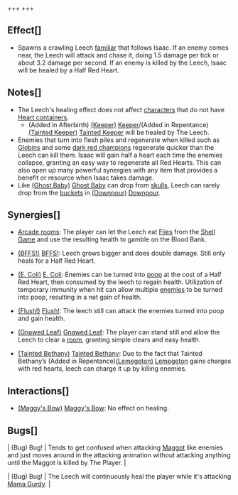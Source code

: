 +++
+++

Effect[]
--------


* Spawns a crawling Leech [familiar](/wiki/Familiar "Familiar") that follows Isaac. If an enemy comes near, the Leech will attack and chase it, doing 1.5 damage per tick or about 3.2 damage per second. If an enemy is killed by the Leech, Isaac will be healed by a Half Red Heart.


Notes[]
-------


* The Leech's healing effect does not affect [characters](/wiki/Characters "Characters") that do not have [Heart containers](/wiki/Health "Health").
	+ (Added in Afterbirth)  [(Keeper)](/wiki/Keeper "Keeper") [Keeper](/wiki/Keeper "Keeper")/(Added in Repentance)  [(Tainted Keeper)](/wiki/Tainted_Keeper "Tainted Keeper") [Tainted Keeper](/wiki/Tainted_Keeper "Tainted Keeper") will be healed by The Leech.
* Enemies that turn into flesh piles and regenerate when killed such as [Globins](/wiki/Globin "Globin") and some [dark red champions](/wiki/Champion "Champion") regenerate quicker than the Leech can kill them. Isaac will gain half a heart each time the enemies collapse, granting an easy way to regenerate all Red Hearts. This can also open up many powerful synergies with any item that provides a benefit or resource when Isaac takes damage.
* Like [(Ghost Baby)](/wiki/Ghost_Baby "Ghost Baby") [Ghost Baby](/wiki/Ghost_Baby "Ghost Baby") can drop from [skulls](/wiki/Rocks#Skulls "Rocks"), Leech can rarely drop from the [buckets](/wiki/Rocks#Buckets "Rocks") in [(Downpour)](/wiki/Downpour "Downpour") [Downpour](/wiki/Downpour "Downpour").


Synergies[]
-----------


* [Arcade rooms](/wiki/Arcade_room "Arcade room"): The player can let the Leech eat [Flies](/wiki/Fly "Fly") from the [Shell Game](/wiki/Beggar "Beggar") and use the resulting health to gamble on the Blood Bank.
* [(BFFS!)](/wiki/BFFS! "BFFS!") [BFFS!](/wiki/BFFS! "BFFS!"): Leech grows bigger and does double damage. Still only heals for a Half Red Heart.
* [(E. Coli)](/wiki/E._Coli "E. Coli") [E. Coli](/wiki/E._Coli "E. Coli"): Enemies can be turned into [poop](/wiki/Poop_(disambiguation) "Poop (disambiguation)") at the cost of a Half Red Heart, then consumed by the leech to regain health. Utilization of temporary immunity when hit can allow multiple [enemies](/wiki/Lemegeton "Lemegeton") to be turned into poop, resulting in a net gain of health.
* [(Flush!)](/wiki/Flush! "Flush!") [Flush!](/wiki/Flush! "Flush!"): The leech still can attack the enemies turned into poop and gain health.
* [(Gnawed Leaf)](/wiki/Gnawed_Leaf "Gnawed Leaf") [Gnawed Leaf](/wiki/Gnawed_Leaf "Gnawed Leaf"): The player can stand still and allow the Leech to clear a [room](/wiki/Rooms "Rooms"), granting simple clears and easy health.


* [(Tainted Bethany)](/wiki/Tainted_Bethany "Tainted Bethany") [Tainted Bethany](/wiki/Tainted_Bethany "Tainted Bethany"): Due to the fact that Tainted Bethany’s (Added in Repentance)[(Lemegeton)](/wiki/Lemegeton "Lemegeton") [Lemegeton](/wiki/Lemegeton "Lemegeton") gains charges with red hearts, leech can charge it up by killing enemies.


Interactions[]
--------------


* [(Maggy's Bow)](/wiki/Maggy%27s_Bow "Maggy's Bow") [Maggy's Bow](/wiki/Maggy%27s_Bow "Maggy's Bow"): No effect on healing.


Bugs[]
------




| (Bug) Bug!
 | Tends to get confused when attacking [Maggot](/wiki/Maggot "Maggot") like enemies and just moves around in the attacking animation without attacking anything until the Maggot is killed by The Player.
 |




| (Bug) Bug!
 | The Leech will continuously heal the player while it's attacking [Mama Gurdy](/wiki/Mama_Gurdy "Mama Gurdy").
 |


